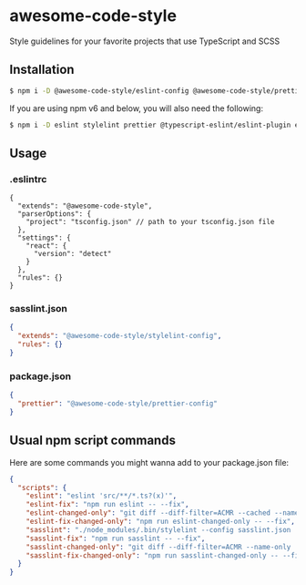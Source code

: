 # awesome-code-style

Style guidelines for your favorite projects that use TypeScript and SCSS

## Installation

```sh
$ npm i -D @awesome-code-style/eslint-config @awesome-code-style/prettier-config @awesome-code-style/stylelint-config
```

If you are using npm v6 and below, you will also need the following:

```sh
$ npm i -D eslint stylelint prettier @typescript-eslint/eslint-plugin eslint-config-prettier eslint-plugin-import eslint-plugin-react eslint-plugin-react-hooks eslint-plugin-simple-import-sort eslint-plugin-unicorn
```

## Usage

### .eslintrc

```jsonc
{
  "extends": "@awesome-code-style",
  "parserOptions": {
    "project": "tsconfig.json" // path to your tsconfig.json file
  },
  "settings": {
    "react": {
      "version": "detect"
    }
  },
  "rules": {}
}
```

### sasslint.json

```json
{
  "extends": "@awesome-code-style/stylelint-config",
  "rules": {}
}
```

### package.json

```json
{
  "prettier": "@awesome-code-style/prettier-config"
}
```

## Usual npm script commands

Here are some commands you might wanna add to your package.json file:

```json
{
  "scripts": {
    "eslint": "eslint 'src/**/*.ts?(x)'",
    "eslint-fix": "npm run eslint -- --fix",
    "eslint-changed-only": "git diff --diff-filter=ACMR --cached --name-only | grep -E \\.tsx\\?$ | xargs ./node_modules/.bin/eslint",
    "eslint-fix-changed-only": "npm run eslint-changed-only -- --fix",
    "sasslint": "./node_modules/.bin/stylelint --config sasslint.json 'src/**/*.scss'",
    "sasslint-fix": "npm run sasslint -- --fix",
    "sasslint-changed-only": "git diff --diff-filter=ACMR --name-only | grep -E \\.scss$ | xargs ./node_modules/.bin/stylelint --config sasslint.json",
    "sasslint-fix-changed-only": "npm run sasslint-changed-only -- --fix"
  }
}
```
